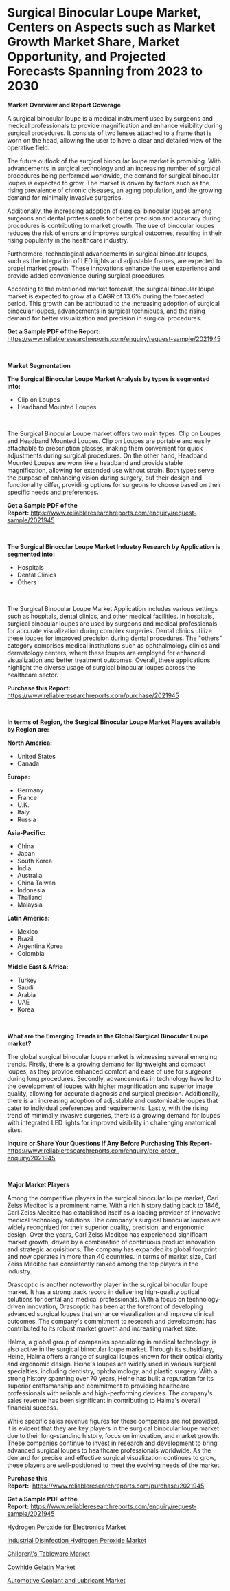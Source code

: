<p><h1>Surgical Binocular Loupe Market, Centers on Aspects such as Market Growth Market Share, Market Opportunity, and Projected Forecasts Spanning from 2023 to 2030</h1></p><p><strong>Market Overview and Report Coverage</strong></p>
<p><p>A surgical binocular loupe is a medical instrument used by surgeons and medical professionals to provide magnification and enhance visibility during surgical procedures. It consists of two lenses attached to a frame that is worn on the head, allowing the user to have a clear and detailed view of the operative field.</p><p>The future outlook of the surgical binocular loupe market is promising. With advancements in surgical technology and an increasing number of surgical procedures being performed worldwide, the demand for surgical binocular loupes is expected to grow. The market is driven by factors such as the rising prevalence of chronic diseases, an aging population, and the growing demand for minimally invasive surgeries.</p><p>Additionally, the increasing adoption of surgical binocular loupes among surgeons and dental professionals for better precision and accuracy during procedures is contributing to market growth. The use of binocular loupes reduces the risk of errors and improves surgical outcomes, resulting in their rising popularity in the healthcare industry.</p><p>Furthermore, technological advancements in surgical binocular loupes, such as the integration of LED lights and adjustable frames, are expected to propel market growth. These innovations enhance the user experience and provide added convenience during surgical procedures.</p><p>According to the mentioned market forecast, the surgical binocular loupe market is expected to grow at a CAGR of 13.6% during the forecasted period. This growth can be attributed to the increasing adoption of surgical binocular loupes, advancements in surgical techniques, and the rising demand for better visualization and precision in surgical procedures.</p></p>
<p><strong>Get a Sample PDF of the Report:</strong> <a href="https://www.reliableresearchreports.com/enquiry/request-sample/2021945">https://www.reliableresearchreports.com/enquiry/request-sample/2021945</a></p>
<p>&nbsp;</p>
<p><strong>Market Segmentation</strong></p>
<p><strong>The Surgical Binocular Loupe Market Analysis by types is segmented into:</strong></p>
<p><ul><li>Clip on Loupes</li><li>Headband Mounted Loupes</li></ul></p>
<p>&nbsp;</p>
<p><p>The Surgical Binocular Loupe market offers two main types: Clip on Loupes and Headband Mounted Loupes. Clip on Loupes are portable and easily attachable to prescription glasses, making them convenient for quick adjustments during surgical procedures. On the other hand, Headband Mounted Loupes are worn like a headband and provide stable magnification, allowing for extended use without strain. Both types serve the purpose of enhancing vision during surgery, but their design and functionality differ, providing options for surgeons to choose based on their specific needs and preferences.</p></p>
<p><strong>Get a Sample PDF of the Report:</strong>&nbsp;<a href="https://www.reliableresearchreports.com/enquiry/request-sample/2021945">https://www.reliableresearchreports.com/enquiry/request-sample/2021945</a></p>
<p>&nbsp;</p>
<p><strong>The Surgical Binocular Loupe Market Industry Research by Application is segmented into:</strong></p>
<p><ul><li>Hospitals</li><li>Dental Clinics</li><li>Others</li></ul></p>
<p>&nbsp;</p>
<p><p>The Surgical Binocular Loupe Market Application includes various settings such as hospitals, dental clinics, and other medical facilities. In hospitals, surgical binocular loupes are used by surgeons and medical professionals for accurate visualization during complex surgeries. Dental clinics utilize these loupes for improved precision during dental procedures. The "others" category comprises medical institutions such as ophthalmology clinics and dermatology centers, where these loupes are employed for enhanced visualization and better treatment outcomes. Overall, these applications highlight the diverse usage of surgical binocular loupes across the healthcare sector.</p></p>
<p><strong>Purchase this Report:</strong>&nbsp; <a href="https://www.reliableresearchreports.com/purchase/2021945">https://www.reliableresearchreports.com/purchase/2021945</a></p>
<p>&nbsp;</p>
<p><strong>In terms of Region, the Surgical Binocular Loupe Market Players available by Region are:</strong></p>
<p>
    <p> <strong> North America: </strong>
        <ul>
            <li>United States</li>
            <li>Canada</li>
        </ul>
        </p> 
    <p> <strong> Europe: </strong>
        <ul>
            <li>Germany</li>
            <li>France</li>
            <li>U.K.</li>
            <li>Italy</li>
            <li>Russia</li>
        </ul>
        </p> 
    <p> <strong> Asia-Pacific: </strong>
        <ul>
            <li>China</li>
            <li>Japan</li>
            <li>South Korea</li>
            <li>India</li>
            <li>Australia</li>
            <li>China Taiwan</li>
            <li>Indonesia</li>
            <li>Thailand</li>
            <li>Malaysia</li>
        </ul>
        </p> 
    <p> <strong> Latin America: </strong>
        <ul>
            <li>Mexico</li>
            <li>Brazil</li>
            <li>Argentina Korea</li>
            <li>Colombia</li>
        </ul>
        </p> 
    <p> <strong> Middle East & Africa: </strong>
        <ul>
            <li>Turkey</li>
            <li>Saudi</li>
            <li>Arabia</li>
            <li>UAE</li>
            <li>Korea</li>
        </ul>
    </p>
    </p>
<p>&nbsp;</p>
<p><strong>What are the Emerging Trends in the Global Surgical Binocular Loupe market?</strong></p>
<p><p>The global surgical binocular loupe market is witnessing several emerging trends. Firstly, there is a growing demand for lightweight and compact loupes, as they provide enhanced comfort and ease of use for surgeons during long procedures. Secondly, advancements in technology have led to the development of loupes with higher magnification and superior image quality, allowing for accurate diagnosis and surgical precision. Additionally, there is an increasing adoption of adjustable and customizable loupes that cater to individual preferences and requirements. Lastly, with the rising trend of minimally invasive surgeries, there is a growing demand for loupes with integrated LED lights for improved visibility in challenging anatomical sites.</p></p>
<p><strong>Inquire or Share Your Questions If Any Before Purchasing This Report</strong>- <a href="https://www.reliableresearchreports.com/enquiry/pre-order-enquiry/2021945">https://www.reliableresearchreports.com/enquiry/pre-order-enquiry/2021945</a></p>
<p>&nbsp;</p>
<p><strong>Major Market Players</strong></p>
<p><p>Among the competitive players in the surgical binocular loupe market, Carl Zeiss Meditec is a prominent name. With a rich history dating back to 1846, Carl Zeiss Meditec has established itself as a leading provider of innovative medical technology solutions. The company's surgical binocular loupes are widely recognized for their superior quality, precision, and ergonomic design. Over the years, Carl Zeiss Meditec has experienced significant market growth, driven by a combination of continuous product innovation and strategic acquisitions. The company has expanded its global footprint and now operates in more than 40 countries. In terms of market size, Carl Zeiss Meditec has consistently ranked among the top players in the industry.</p><p>Orascoptic is another noteworthy player in the surgical binocular loupe market. It has a strong track record in delivering high-quality optical solutions for dental and medical professionals. With a focus on technology-driven innovation, Orascoptic has been at the forefront of developing advanced surgical loupes that enhance visualization and improve clinical outcomes. The company's commitment to research and development has contributed to its robust market growth and increasing market size.</p><p>Halma, a global group of companies specializing in medical technology, is also active in the surgical binocular loupe market. Through its subsidiary, Heine, Halma offers a range of surgical loupes known for their optical clarity and ergonomic design. Heine's loupes are widely used in various surgical specialties, including dentistry, ophthalmology, and plastic surgery. With a strong history spanning over 70 years, Heine has built a reputation for its superior craftsmanship and commitment to providing healthcare professionals with reliable and high-performing devices. The company's sales revenue has been significant in contributing to Halma's overall financial success.</p><p>While specific sales revenue figures for these companies are not provided, it is evident that they are key players in the surgical binocular loupe market due to their long-standing history, focus on innovation, and market growth. These companies continue to invest in research and development to bring advanced surgical loupes to healthcare professionals worldwide. As the demand for precise and effective surgical visualization continues to grow, these players are well-positioned to meet the evolving needs of the market.</p></p>
<p><strong>Purchase this Report:</strong>&nbsp;&nbsp;<a href="https://www.reliableresearchreports.com/purchase/2021945">https://www.reliableresearchreports.com/purchase/2021945</a></p>
<p></p>
<p><strong>Get a Sample PDF of the Report:</strong>&nbsp;<a href="https://www.reliableresearchreports.com/enquiry/request-sample/2021945">https://www.reliableresearchreports.com/enquiry/request-sample/2021945</a></p>
<p><p><a href="https://medium.com/@justicelang2023/hydrogen-peroxide-for-electronics-market-size-market-outlook-and-market-forecast-2023-to-2030-1ca9ff932f54">Hydrogen Peroxide for Electronics Market</a></p><p><a href="https://medium.com/@amaliarobel/industrial-disinfection-hydrogen-peroxide-market-competitive-analysis-market-trends-and-forecast-3775e6d4d06e">Industrial Disinfection Hydrogen Peroxide Market</a></p><p><a href="https://github.com/jonneygiverf/Market-Research-Report-List-1/blob/main/childrens-tableware-market.md">Children\'s Tableware Market</a></p><p><a href="https://medium.com/@maxinefeest1904/cowhide-gelatin-market-trends-and-market-analysis-forecasted-for-period-2023-2030-bad9088f97dd">Cowhide Gelatin Market</a></p><p><a href="https://github.com/dziulagalemab/Market-Research-Report-List-1/blob/main/automotive-coolant-and-lubricant-market.md">Automotive Coolant and Lubricant Market</a></p></p>